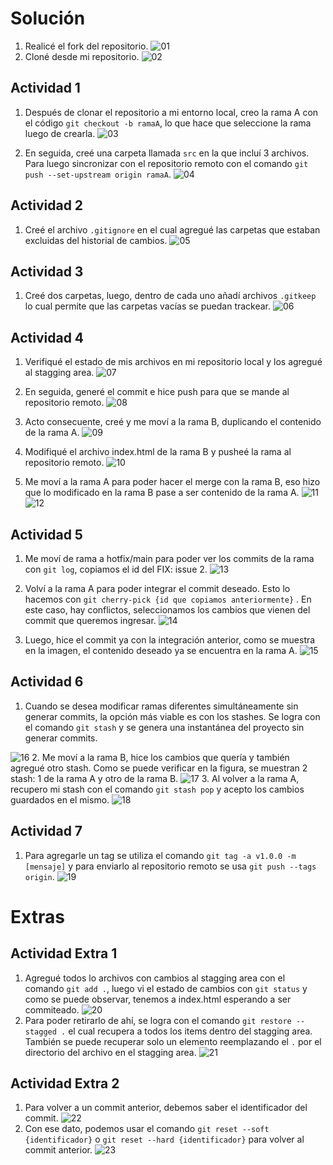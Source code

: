 # Solución

1. Realicé el fork del repositorio.
   ![01](./images/01.png)
2. Cloné desde mi repositorio.
   ![02](./images/03.png)

## Actividad 1

1.  Después de clonar el repositorio a mi entorno local, creo la rama A con el código `git checkout -b ramaA`, lo que hace que seleccione la rama luego de crearla.
    ![03](./images/04.png)

2.  En seguida, creé una carpeta llamada `src` en la que incluí 3 archivos. Para luego sincronizar con el repositorio remoto con el comando `git push --set-upstream origin ramaA`.
    ![04](./images/05.png)

## Actividad 2

1.  Creé el archivo `.gitignore` en el cual agregué las carpetas que estaban excluidas del historial de cambios.
    ![05](./images/06.png)

## Actividad 3

1.  Creé dos carpetas, luego, dentro de cada uno añadí archivos `.gitkeep` lo cual permite que las carpetas vacías se puedan trackear.
    ![06](./images/07.png)

## Actividad 4

1.  Verifiqué el estado de mis archivos en mi repositorio local y los agregué al stagging area.
    ![07](./images/08.png)

2.  En seguida, generé el commit e hice push para que se mande al repositorio remoto.
    ![08](./images/09.png)

3.  Acto consecuente, creé y me moví a la rama B, duplicando el contenido de la rama A.
    ![09](./images/10.png)
4.  Modifiqué el archivo index.html de la rama B y pusheé la rama al repositorio remoto.
    ![10](./images/11.png)

5.  Me moví a la rama A para poder hacer el merge con la rama B, eso hizo que lo modificado en la rama B pase a ser contenido de la rama A.
    ![11](./images/12.png)
    ![12](./images/13.png)

## Actividad 5

1. Me moví de rama a hotfix/main para poder ver los commits de la rama con `git log`, copiamos el id del FIX: issue 2.
   ![13](./images/14.png)
2. Volví a la rama A para poder integrar el commit deseado. Esto lo hacemos con `git cherry-pick {id que copiamos anteriormente}` . En este caso, hay conflictos, seleccionamos los cambios que vienen del commit que queremos ingresar.
   ![14](./images/15.png)

3. Luego, hice el commit ya con la integración anterior, como se muestra en la imagen, el contenido deseado ya se encuentra en la rama A.
   ![15](./images/16.png)

## Actividad 6

1. Cuando se desea modificar ramas diferentes simultáneamente sin generar commits, la opción más viable es con los stashes. Se logra con el comando `git stash` y se genera una instantánea del proyecto sin generar commits.

![16](./images/17.png) 2. Me moví a la rama B, hice los cambios que quería y también agregué otro stash. Como se puede verificar en la figura, se muestran 2 stash: 1 de la rama A y otro de la rama B.
![17](./images/18.png) 3. Al volver a la rama A, recupero mi stash con el comando `git stash pop` y acepto los cambios guardados en el mismo.
![18](./images/19.png)

## Actividad 7

1. Para agregarle un tag se utiliza el comando `git tag -a v1.0.0 -m [mensaje]` y para enviarlo al repositorio remoto se usa `git push --tags origin`.
   ![19](./images/24.png)

# Extras

## Actividad Extra 1

1. Agregué todos lo archivos con cambios al stagging area con el comando `git add .`, luego vi el estado de cambios con `git status` y como se puede observar, tenemos a index.html esperando a ser commiteado.
   ![20](./images/20.png)
2. Para poder retirarlo de ahí, se logra con el comando `git restore --stagged .` el cual recupera a todos los items dentro del stagging area. También se puede recuperar solo un elemento reemplazando el `.` por el directorio del archivo en el stagging area.
   ![21](./images/21.png)

## Actividad Extra 2

1. Para volver a un commit anterior, debemos saber el identificador del commit.
   ![22](./images/22.png)
2. Con ese dato, podemos usar el comando `git reset --soft {identificador}` o `git reset --hard {identificador}` para volver al commit anterior.
   ![23](./images/23.png)
